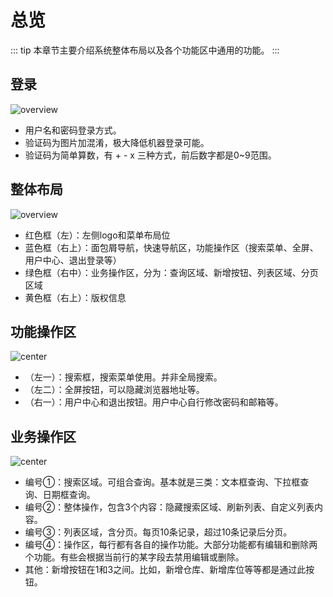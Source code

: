 # 总览

::: tip
本章节主要介绍系统整体布局以及各个功能区中通用的功能。
:::

## 登录
![overview](/login.png)
- 用户名和密码登录方式。
- 验证码为图片加混淆，极大降低机器登录可能。
- 验证码为简单算数，有 + - x 三种方式，前后数字都是0~9范围。

## 整体布局
![overview](/overview/overview-all.png)
- 红色框（左）：左侧logo和菜单布局位
- 蓝色框（右上）：面包屑导航，快速导航区，功能操作区（搜索菜单、全屏、用户中心、退出登录等）
- 绿色框（右中）：业务操作区，分为：查询区域、新增按钮、列表区域、分页区域
- 黄色框（右上）：版权信息

## 功能操作区
![center](/overview/overview-operate.png)
- （左一）：搜索框，搜索菜单使用。并非全局搜索。
- （左二）：全屏按钮，可以隐藏浏览器地址等。
- （右一）：用户中心和退出按钮。用户中心自行修改密码和邮箱等。

## 业务操作区
![center](/overview/overview-business.png)
- 编号①：搜索区域。可组合查询。基本就是三类：文本框查询、下拉框查询、日期框查询。
- 编号②：整体操作，包含3个内容：隐藏搜索区域、刷新列表、自定义列表内容。
- 编号③：列表区域，含分页。每页10条记录，超过10条记录后分页。
- 编号④：操作区，每行都有各自的操作功能。大部分功能都有编辑和删除两个功能。有些会根据当前行的某字段去禁用编辑或删除。
- 其他：新增按钮在1和3之间。比如，新增仓库、新增库位等等都是通过此按钮。

